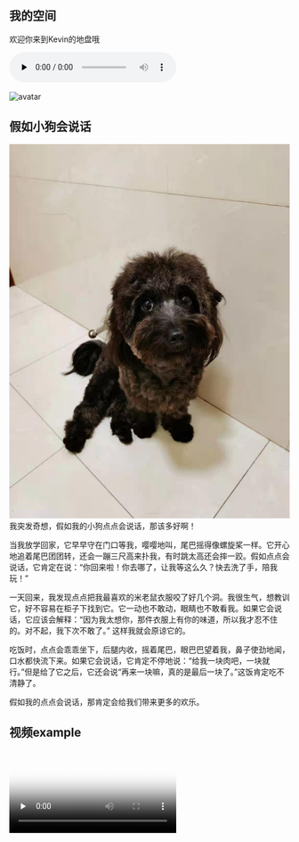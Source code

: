 ## 我的空间

欢迎你来到Kevin的地盘哦



<audio id="audio" controls="" preload="none">
<source id="mp3" src="https://cdn.pixabay.com/download/audio/2021/08/08/audio_c9a4a1d834.mp3?filename=the-way-home-6674.mp3">
</audio>



![avatar](https://gimg2.baidu.com/image_search/src=http%3A%2F%2F5b0988e595225.cdn.sohucs.com%2Fimages%2F20170909%2F19f304df1ef648efb1c8366dc2e9f33f.gif&refer=http%3A%2F%2F5b0988e595225.cdn.sohucs.com&app=2002&size=f9999,10000&q=a80&n=0&g=0n&fmt=jpeg?sec=1633345331&t=75ad16a26e00dbfbd0d507d0e87b2a76)

## 假如小狗会说话

![avatar](https://github.com/pan-kevin/pan-kevin.github.io/blob/main/mmexport1628946031398.jpg)
我突发奇想，假如我的小狗点点会说话，那该多好啊！

当我放学回家，它早早守在门口等我，嘤嘤地叫，尾巴摇得像螺旋桨一样。它开心地追着尾巴团团转，还会一蹦三尺高来扑我，有时跳太高还会摔一跤。假如点点会说话，它肯定在说：“你回来啦！你去哪了，让我等这么久？快去洗了手，陪我玩！”

一天回来，我发现点点把我最喜欢的米老鼠衣服咬了好几个洞。我很生气，想教训它，好不容易在柜子下找到它。它一动也不敢动，眼睛也不敢看我。如果它会说话，它应该会解释：“因为我太想你，那件衣服上有你的味道，所以我才忍不住的。对不起，我下次不敢了。” 这样我就会原谅它的。   

吃饭时，点点会乖乖坐下，后腿内收，摇着尾巴，眼巴巴望着我，鼻子使劲地闻，口水都快流下来。如果它会说话，它肯定不停地说：“给我一块肉吧，一块就行。”但是给了它之后，它还会说“再来一块嘛，真的是最后一块了。”这饭肯定吃不清静了。

假如我的点点会说话，那肯定会给我们带来更多的欢乐。



## 视频example

<video id="video" controls="" preload="none" poster="http://om2bks7xs.bkt.clouddn.com/2017-08-26-Markdown-Advance-Video.jpg">
<source id="mp4" src="https://file-examples-com.github.io/uploads/2017/04/file_example_MP4_480_1_5MG.mp4" type="video/mp4">
</video>

